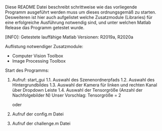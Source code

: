 Diese README Datei beschreibt schrittweise wie das vorliegende Programm ausgeführt werden muss um dieses ordnungsgemäß zu starten. 
Desweiteren ist hier auch aufgelistet welche Zusatzmodule (Libraries) für eine erfolgreiche Ausführung notwendig sind, und unter welchen 
Matlab Release das Programm getestet wurde. 

[INFO]: Getestete lauffähige Matlab Versionen: R2019a, R2020a

Auflistung notwendiger Zusatzmodule:
- Computer Vision Toolbox
- Image Processing Toolbox


Start des Programms:
1. 	Aufruf: start_gui
1.1.	Auswahl des Szenenordnerpfads
1.2. 	Auswahl des Hintergrundbildes
1.3. 	Auswahl der Kamera für linken und rechten Kanal über Dropdown Leiste
1.4. 	Auswahl der Tensorgröße (Anzahl der Nachfolgebilder N)
	Unser Vorschlag: Tensorgröße = 2

	
	oder

1. Aufruf der config.m Datei
2. Aufruf der challenge.m Datei



